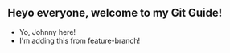## Heyo everyone, welcome to my Git Guide!

- Yo, Johnny here!
- I'm adding this from feature-branch!
